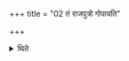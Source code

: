 +++
title = "02 तं राजपुत्रो गोपायति"

+++

<details><summary>थिते</summary>

2. The prince protects it.  
</details>
